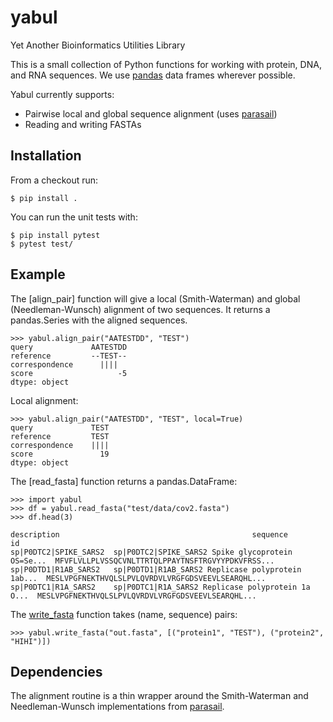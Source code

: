 # yabul
Yet Another Bioinformatics Utilities Library

This is a small collection of Python functions for working with protein, DNA,
and RNA sequences. We use [pandas](https://pandas.pydata.org/) data frames
wherever possible.

Yabul currently supports:
* Pairwise local and global sequence alignment (uses [parasail](https://github.com/jeffdaily/parasail))
* Reading and writing FASTAs
 
## Installation
From a checkout run:

```
$ pip install .
```

You can run the unit tests with:

```
$ pip install pytest
$ pytest test/
```

## Example

The [align_pair] function will give a local (Smith-Waterman) and global
(Needleman-Wunsch) alignment of two sequences. It returns a pandas.Series
with the aligned sequences.
```
>>> yabul.align_pair("AATESTDD", "TEST")
query             AATESTDD
reference         --TEST--
correspondence      ||||
score                   -5
dtype: object
```

Local alignment:
```
>>> yabul.align_pair("AATESTDD", "TEST", local=True)
query             TEST
reference         TEST
correspondence    ||||
score               19
dtype: object
```


The [read_fasta] function returns a pandas.DataFrame:
```
>>> import yabul
>>> df = yabul.read_fasta("test/data/cov2.fasta")
>>> df.head(3)
                                                             description                                           sequence
id
sp|P0DTC2|SPIKE_SARS2  sp|P0DTC2|SPIKE_SARS2 Spike glycoprotein OS=Se...  MFVFLVLLPLVSSQCVNLTTRTQLPPAYTNSFTRGVYYPDKVFRSS...
sp|P0DTD1|R1AB_SARS2   sp|P0DTD1|R1AB_SARS2 Replicase polyprotein 1ab...  MESLVPGFNEKTHVQLSLPVLQVRDVLVRGFGDSVEEVLSEARQHL...
sp|P0DTC1|R1A_SARS2    sp|P0DTC1|R1A_SARS2 Replicase polyprotein 1a O...  MESLVPGFNEKTHVQLSLPVLQVRDVLVRGFGDSVEEVLSEARQHL...
```

The [write_fasta]() function takes (name, sequence) pairs:
```
>>> yabul.write_fasta("out.fasta", [("protein1", "TEST"), ("protein2", "HIHI")])
```

## Dependencies
The alignment routine is a thin wrapper around the Smith-Waterman and
Needleman-Wunsch implementations from [parasail](https://github.com/jeffdaily/parasail).
